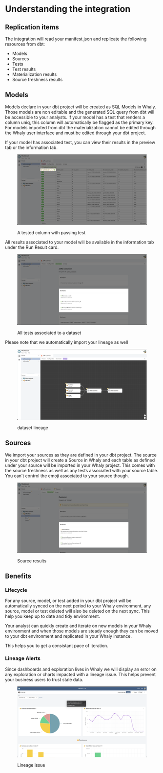 # Understanding the integration

## Replication items

The integration will read your manifest.json and replicate the following resources from dbt:

* Models
* Sources
* Tests
* Test results
* Materialization results
* Source freshness results

## Models

Models declare in your dbt project will be created as SQL Models in Whaly. Those models are non editable and the generated SQL query from dbt will be accessible to your analysts. If your model has a test that renders a column uniq, this column will automatically be flagged as the primary key. For models imported from dbt the materialization cannot be edited through the Whaly user interface and must be edited through your dbt project.

If your model has associated test, you can view their results in the preview tab or the information tab.&#x20;

<figure><img src="../../../.gitbook/assets/image (27).png" alt=""><figcaption><p>A tested column with passing test</p></figcaption></figure>

All results associated to your model will be available in the information tab under the Run Result card.

<figure><img src="../../../.gitbook/assets/image (10).png" alt=""><figcaption><p>All tests associated to a dataset</p></figcaption></figure>

Please note that we automatically import your lineage as well

<figure><img src="../../../.gitbook/assets/image (13).png" alt=""><figcaption><p>dataset lineage</p></figcaption></figure>

## Sources

We import your sources as they are defined in your dbt project. The source in your dbt project will create a Source in Whaly and each table as defined under your source will be imported in your Whaly project. This comes with the source freshness as well as any tests associated with your source table. You can't control the emoji associated to your source though.

<figure><img src="../../../.gitbook/assets/image (25).png" alt=""><figcaption><p>Source results</p></figcaption></figure>

## Benefits

### Lifecycle

For any source, model, or test added in your dbt project will be automatically synced on the next period to your Whaly environment, any source, model or test deleted will also be deleted on the next sync. This help you keep up to date and tidy environment.&#x20;

Your analyst can quickly create and iterate on new models in your Whaly environment and when those models are steady enough they can be moved to your dbt environment and replicated in your Whaly instance.

This helps you to get a consistant pace of iteration.

### Lineage Alerts

Since dashboards and exploration lives in Whaly we will display an error on any exploration or charts impacted with a lineage issue. This helps prevent your business users to trust stale data.&#x20;

<figure><img src="../../../.gitbook/assets/image (12).png" alt=""><figcaption><p>Lineage issue</p></figcaption></figure>
